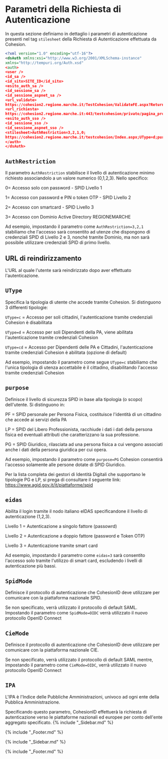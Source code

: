 # Parametri della Richiesta di Autenticazione
In questa sezione definiamo in dettaglio i parametri di autenticazione presenti nel tag `stilesheet` della Richiesta di Autenticazione effettuata da Cohesion.
```xml
<?xml version="1.0" encoding="utf-16"?>
<dsAuth xmlns:xsi="http://www.w3.org/2001/XMLSchema-instance"
xmlns="http://tempuri.org/Auth.xsd"
<auth>
<user />
<id_sa />
<id_sito>SITE_ID</id_sito>
<esito_auth_sa />
<id_sessione_sa />
<id_sessione_aspnet_sa />
<url_validate>
https://cohesion2.regione.marche.it/TestCohesion/ValidateFE.aspx?ReturnUrl=%2ftestcohesion%2fprivato%2fpagina_protetta.aspx</url_validate>
<url_richiesta>
https://cohesion2.regione.marche.it:443/testcohesion/privato/pagina_protetta.aspx</url_richiesta>
<esito_auth_sso />
<id_sessione_sso />
<id_sessione_aspnet_sso />
<stilesheet>AuthRestriction=3,2,1,0;
https://cohesion2.regione.marche.it/testcohesion/Index.aspx;UType=d;purpose=PG|PF|LP;eidas=3;SpidMode=OIDC;CieMode=OIDC;IPA=c_000</stilesheet>
</auth>
</dsAuth>

```

## `AuthRestriction`
Il parametro `AuthRestriction` stabilisce il livello di autenticazione minimo richiesto associandolo a un valore numerico (0,1,2,3). Nello specifico:

0= Accesso solo con password - SPID Livello 1

1= Accesso con password e PIN o token OTP - SPID Livello 2

2= Accesso con smartcard - SPID Livello 3

3= Accesso con Dominio Active Directory REGIONEMARCHE

Ad esempio, impostando il parametro come
`AuthRestriction=3,2,1` stabiliamo che l'accesso sarà consentito ad utenze che dispongono di credenziali SPID di Livello 2 e 3, nonché tramite Dominio, ma non sarà possibile utilizzare credenziali SPID di primo livello.

## URL di reindirizzamento
L'URL al quale l'utente sarà reindirizzato dopo aver effettuato l'autenticazione.
## `UType`
Specifica la tipologia di utente che accede tramite Cohesion. Si distinguono 3 differenti tipologie:

`UType=c` = Accesso per soli cittadini, l'autenticazione tramite credenziali Cohesion è disabilitata

`UType=d` = Accesso per soli Dipendenti della PA, viene abilitata l'autenticazione tramite credenziali Cohesion

`UType=cd` = Accesso per Dipendenti delle PA e Cittadini, l'autenticazione tramite credenziali Cohesion è abilitata (opzione di default)

Ad esempio, impostando il parametro come segue `UType=c` stabiliamo che l'unica tipologia di utenza accettabile è il cittadino, disabilitando l'accesso tramite credenziali Cohesion


## `purpose`
Definisce il livello di sicurezza SPID in base alla tipologia (o scopo) dell'utente. Si distinguono in:

PF = SPID personale per Persona Fisica, costituisce l'identità di un cittadino che accede ai servizi della PA

LP = SPID del Libero Professionista, racchiude i dati i dati della persona fisica ed eventuali attributi che caratterizzano la sua professione.

PG = SPID Giuridico, rilasciata ad una persona fisica a cui vengono associati anche i dati della persona giuridica per cui opera.

Ad esempio, impostando il parametro come `purpose=PG` Cohesion consentirà l'accesso solamente alle persone dotate di SPID Giuridico.

Per la lista completa dei gestori di Identità Digitali che supportano le tipologie PG e LP, si prega di consultare il seguente link: https://www.agid.gov.it/it/piattaforme/spid

## `eidas`
Abilita il login tramite il nodo italiano eIDAS specificandone il livello di autenticazione (1,2,3).

Livello 1 = Autenticazione a singolo fattore (passowrd)

Livello 2 = Autenticazione a doppio fattore (password e Token OTP)

Livello 3 = Autenticazione tramite smart card

Ad esempio, impostando il parametro come `eidas=3` sarà consentito l'accesso solo tramite l'utilizzo di smart card, escludendo i livelli di autenticazione più bassi.
## `SpidMode`
Definisce il protocollo di autenticazione che CohesionID deve utilizzare per comunicare con la piattaforma nazionale SPID. 

Se non specificato, verrà utilizzato il protocollo di default SAML. Impostando il parametro come `SpidMode=OIDC` verrà utilizzato il nuovo protocollo OpenID Connect 

## `CieMode`
Definisce il protocollo di autenticazione che CohesionID deve utilizzare per comunicare con la piattaforma nazionale CIE. 

Se non specificato, verrà utilizzato il protocollo di default SAML mentre, impostando il parametro come `CieMode=OIDC`, verrà utilizzato il nuovo protocollo OpenID Connect 

## `IPA`
L'IPA è l'Indice delle Pubbliche Amministrazioni, univoco ad ogni ente della Pubblica Amministrazione. 

Specificando questo parametro, CohesionID effettuerà la richiesta di autenticazione verso le piattaforme nazionali ed europee per conto dell'ente aggregato specificato.
{% include "_Sidebar.md" %}


{% include "_Footer.md" %}

{% include "_Sidebar.md" %}


{% include "_Footer.md" %}

